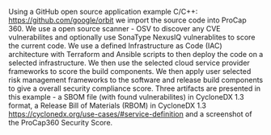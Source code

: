 Using a GitHub open source application example C/C++: https://github.com/google/orbit  we import the source code into ProCap 360.
We use a open source scanner - OSV to discover any CVE vulnerabilites and optionally use SonaType NexusIQ vulnerablites to score the current code.
We use a defined Infrastructure as Code (IAC) architecture with Terraform and Ansible scripts to then deploy the code on a selected infrastructure.
We then use the selected cloud service provider frameworks to score the build components.
We then apply user selected risk management frameworks to the software and release build components to give a overall security compliance score.
Three artifacts are presented in this example - a SBOM file (with found vulnerabilites) in CycloneDX 1.3 format, a Release Bill of Materials (RBOM) in CycloneDX 1.3 https://cyclonedx.org/use-cases/#service-definition and a screenshot of the ProCap360 Security Score.
